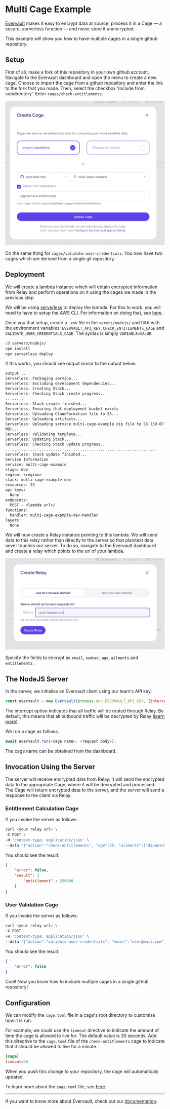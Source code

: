 # Multi Cage Example
[Evervault](https://evervault.com) makes it easy to encrypt data at source, process it in a Cage — a secure, serverless function — and never store it unencrypted.

This example will show you how to have multiple cages in a single github repository.

## Setup

First of all, make a fork of this repository in your own github account.
Navigate to the Evervault dashboard and open the menu to create a new cage.
Choose to import the cage from a github repository and enter the link to the fork that you made.
Then, select the checkbox 'Include from subdirectory'.
Enter `cages/check-entitlements`.

![New Cage Menu](images/new-cage-menu.png)

Do the same thing for `cages/validate-user-credentials`.
You now have two cages which are derived from a single git repository.

## Deployment

We will create a lambda instance which will obtain encrypted information from Relay and perform operations on it using the cages we made in the previous step.

We will be using [serverless](https://www.serverless.com) to deploy the lambda.
For this to work, you will need to have to setup the AWS CLI.
For information on doing that, see [here](https://docs.aws.amazon.com/cli/latest/userguide/cli-chap-configure.html).

Once you that setup, create a `.env` file in the `serers/nodejs/` and fill it with the environment variables: `EVERVAULT_API_KEY`, `CHECK_ENTITLEMENTS_CAGE` and `VALIDATE_USER_CREDENTIALS_CAGE`. The syntax is simply `VARIABLE=VALUE`.

```sh
cd servers/nodejs/
npm install
npx serverless deploy
```

If this works, you should see output simlar to the output below.

```
output...
Serverless: Packaging service...
Serverless: Excluding development dependencies...
Serverless: Creating Stack...
Serverless: Checking Stack create progress...
........
Serverless: Stack create finished...
Serverless: Ensuring that deployment bucket exists
Serverless: Uploading CloudFormation file to S3...
Serverless: Uploading artifacts...
Serverless: Uploading service multi-cage-example.zip file to S3 (39.07 MB)...
Serverless: Validating template...
Serverless: Updating Stack...
Serverless: Checking Stack update progress...
..................................................................
Serverless: Stack update finished...
Service Information
service: multi-cage-example
stage: dev
region: <region>
stack: multi-cage-example-dev
resources: 23
api keys:
  None
endpoints:
  POST - <lambda url>/
functions:
  handler: multi-cage-example-dev-handler
layers:
  None
```

We will now create a Relay instance pointing to this lambda.
We will send data to this relay rather than directly to the server so that plaintext data never touches our server.
To do so, navigate to the Evervault dashboard and create a relay which points to the url of your lambda.

![Relay](images/relay.png)

Specify the fields to encrypt as `email`, `number`, `age`, `ailments` and `entitlements`.

## The NodeJS Server


In the server, we initialise an Evervault client using our team's API key.

```js
const evervault = new Evervault(process.env.EVERVAULT_API_KEY, {intercept: true})
```

The intercept option indicates that all traffic will be routed through Relay.
By default, this means that all outbound traffic will be decrypted by Relay ([learn more](https://docs.evervault.com/concepts/relay/response-encryption)).

We run a cage as follows.

```js
await evervault.run(<cage name>, <request body>);
```

The cage name can be obtained from the dashboard.

## Invocation Using the Server

The server will receive encrypted data from Relay.
It will send the encrypted data to the appropriate Cage, where it will be decrypted and processed.
The Cage will return encrypted data to the server, and the server will send a response to the client via Relay.

### Entitlement Calculation Cage

If you invoke the server as follows:

```sh
curl <your relay url> \
-X POST \
-H 'content-type: application/json' \
--data '{"action":"check-entitlements", "age":35, "ailments":["diabetes"]}'
```

You should see the result:

```json
{
	"error": false,
	"result": {
		"entitlement" : 250000
	}
}
```

### User Validation Cage

If you invoke the server as follows:

```sh
curl <your relay url> \
-X POST
-H 'content-type: application/json' \
--data '{"action":"validate-user-credentials", "email":"user@mail.com", "phone":"+1 (415) 223-8720"}'
```

You should see the result:

```json
{
	"error": false
}
```

Cool! Now you know how to include multiple cages in a single github repository!

## Configuration

We can modify the `cage.toml` file in a cage's root directory to customise how it is run.

For example, we could use the `timeout` directive to indicate the amount of time the cage is allowed to live for.
The default value is 30 seconds.
Add this directive to the `cage.toml` file of the `check-entitlements` cage to indicate that it should be allowed to live for a minute.

```toml
[cage]
timeout=60
```

When you push this change to your repository, the cage will automaticaly updated.

To learn more about the `cage.toml` file, see [here](https://docs.evervault.com/reference/cagetoml).


---

If you want to know more about Evervault, check out our [documentation](https://docs.evervault.com).
